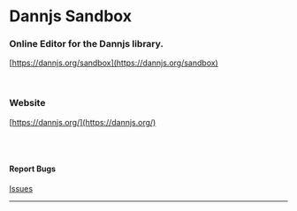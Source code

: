 # Dannjs Sandbox

### Online Editor for the Dannjs library.

[https://dannjs.org/sandbox](https://dannjs.org/sandbox)

<br/>

### Website
[https://dannjs.org/](https://dannjs.org/)


<br/><br/>


#### Report Bugs
[Issues](https://github.com/matiasvlevi/DannjsSandbox/issues)

---
